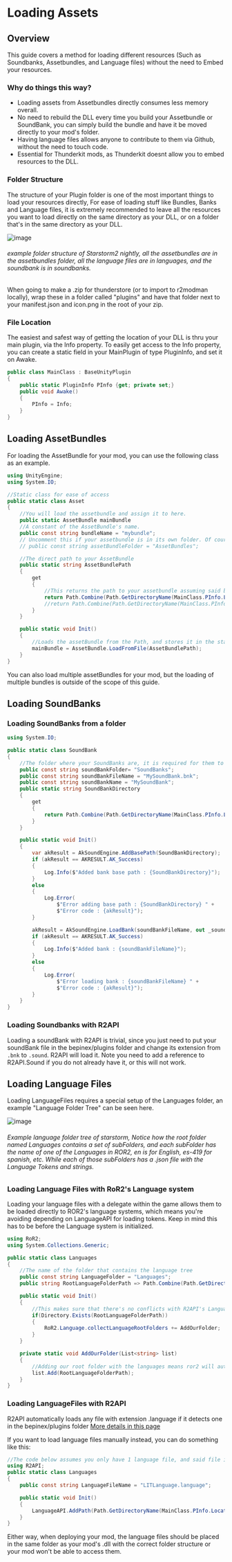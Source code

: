 # Loading Assets

## Overview

This guide covers a method for loading different resources (Such as Soundbanks, Assetbundles, and Language files) without the need to Embed your resources.

### Why do things this way?

-   Loading assets from Assetbundles directly consumes less memory overall.
-   No need to rebuild the DLL every time you build your Assetbundle or SoundBank, you can simply build the bundle and have it be moved directly to your mod's folder.
-   Having language files allows anyone to contribute to them via Github, without the need to touch code.
-   Essential for Thunderkit mods, as Thunderkit doesnt allow you to embed resources to the DLL.

### Folder Structure

The structure of your Plugin folder is one of the most important things to load your resources directly, For ease of loading stuff like Bundles, Banks and Language files, it is extremely recommended to leave all the resources you want to load directly on the same directory as your DLL, or on a folder that's in the same directory as your DLL.

![image](https://github.com/user-attachments/assets/edb2cf35-7f41-4f05-a391-573e13a535ec)

###### example folder structure of Starstorm2 nightly, all the assetbundles are in the assetbundles folder, all the language files are in languages, and the soundbank is in soundbanks.

When going to make a .zip for thunderstore (or to import to r2modman locally), wrap these in a folder called "plugins" and have that folder next to your manifest.json and icon.png in the root of your zip.

### File Location

The easiest and safest way of getting the location of your DLL is thru your main plugin, via the Info property. To easily get access to the Info property, you can create a static field in your MainPlugin of type PluginInfo, and set it on Awake.

```csharp
public class MainClass : BaseUnityPlugin
{
	public static PluginInfo PInfo {get; private set;}
	public void Awake()
	{
		PInfo = Info;
	}
}
```

## Loading AssetBundles

For loading the AssetBundle for your mod, you can use the following class as an example.

```csharp
using UnityEngine;
using System.IO;

//Static class for ease of access
public static class Asset
{
	//You will load the assetbundle and assign it to here.
	public static AssetBundle mainBundle
	//A constant of the AssetBundle's name.
	public const string bundleName = "mybundle";
	// Uncomment this if your assetbundle is in its own folder. Of course, make sure the name of the folder matches this.
	// public const string assetBundleFolder = "AssetBundles";

	//The direct path to your AssetBundle
	public static string AssetBundlePath
	{
		get
		{
			//This returns the path to your assetbundle assuming said bundle is on the same folder as your DLL. If you have your bundle in a folder, you can instead uncomment the statement below this one.
			return Path.Combine(Path.GetDirectoryName(MainClass.PInfo.Location), bundleName);
			//return Path.Combine(Path.GetDirectoryName(MainClass.PInfo.Location), assetBundleFolder, bundleName);
		}
	}

	public static void Init()
	{
		//Loads the assetBundle from the Path, and stores it in the static field.
		mainBundle = AssetBundle.LoadFromFile(AssetBundlePath);
	}
}
```

You can also load multiple assetBundles for your mod, but the loading of multiple bundles is outside of the scope of this guide.

## Loading SoundBanks

### Loading SoundBanks from a folder

```csharp
using System.IO;

public static class SoundBank
{
	//The folder where your SoundBanks are, it is required for them to be in a folder.
	public const string soundBankFolder= "SoundBanks";
	public const string soundBankFileName = "MySoundBank.bnk";
	public const string soundBankName = "MySoundBank";
	public static string SoundBankDirectory
	{
		get
		{
			return Path.Combine(Path.GetDirectoryName(MainClass.PInfo.Location), soundBankFolder);
		}
	}

	public static void Init()
	{
		var akResult = AkSoundEngine.AddBasePath(SoundBankDirectory);
		if (akResult == AKRESULT.AK_Success)
		{
			Log.Info($"Added bank base path : {SoundBankDirectory}");
		}
		else
		{
			Log.Error(
				$"Error adding base path : {SoundBankDirectory} " +
				$"Error code : {akResult}");
		}

		akResult = AkSoundEngine.LoadBank(soundBankFileName, out _soundBankId);
		if (akResult == AKRESULT.AK_Success)
		{
			Log.Info($"Added bank : {soundBankFileName}");
		}
		else
		{
			Log.Error(
				$"Error loading bank : {soundBankFileName} " +
				$"Error code : {akResult}");
		}
	}
}
```

### Loading Soundbanks with R2API

Loading a soundBank with R2API is trivial, since you just need to put your soundBank file in the bepinex/plugins folder and change its extension from `.bnk` to `.sound`. R2API will load it. Note you need to add a reference to R2API.Sound if you do not already have it, or this will not work.

## Loading Language Files

Loading LanguageFiles requires a special setup of the Languages folder, an example "Language Folder Tree" can be seen here.

![image](https://github.com/user-attachments/assets/47a9b67f-b23f-416d-86dd-38de50d11cc0)

###### Example language folder tree of starstorm, Notice how the root folder named Languages contains a set of subFolders, and each subFolder has the name of one of the Languages in ROR2, en is for English, es-419 for spanish, etc. While each of those subFolders has a .json file with the Language Tokens and strings.

### Loading Language Files with RoR2's Language system

Loading your language files with a delegate within the game allows them to be loaded directly to ROR2's language systems, which means you're avoiding depending on LanguageAPI for loading tokens.
Keep in mind this has to be before the Language system is initialized.

```csharp
using RoR2;
using System.Collections.Generic;

public static class Languages
{
	//The name of the folder that contains the language tree
	public const string LanguageFolder = "Languages";
	public string RootLanguageFolderPath => Path.Combine(Path.GetDirectoryName(MainClass.PInfo.Location), LanguageFolder);

	public static void Init()
	{
		//This makes sure that there's no conflicts with R2API's Language systems. Important!
		if(Directory.Exists(RootLanguageFolderPath))
		{
			RoR2.Language.collectLanguageRootFolders += AddOurFolder;
		}
	}

	private static void AddOurFolder(List<string> list)
	{
		//Adding our root folder with the languages means ror2 will automatically load our language files.
		list.Add(RootLanguageFolderPath);
	}
}
```

### Loading LanguageFiles with R2API

R2API automatically loads any file with extension .language if it detects one in the bepinex/plugins folder
[More details in this page](https://risk-of-thunder.github.io/R2Wiki/Mod-Creation/Assets/Localization/)

If you want to load language files manually instead, you can do something like this:

```csharp
//The code below assumes you only have 1 language file, and said file is in the same directory as your DLL.
using R2API;
public static class Languages
{
	public const string LanguageFileName = "LITLanguage.language";

	public static void Init()
	{
		LanguageAPI.AddPath(Path.GetDirectoryName(MainClass.PInfo.Location), languageFileName);
	}
}
```

Either way, when deploying your mod, the language files should be placed in the same folder as your mod's .dll with the correct folder structure or your mod won't be able to access them.
